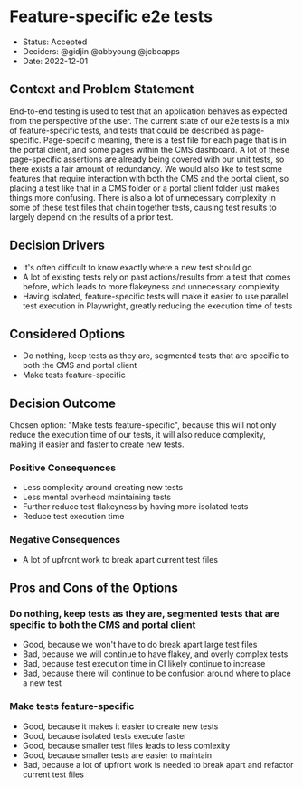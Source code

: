 # Feature-specific e2e tests

- Status: Accepted
- Deciders: @gidjin @abbyoung @jcbcapps
- Date: 2022-12-01

## Context and Problem Statement

End-to-end testing is used to test that an application behaves as expected from the perspective of the user. The current state of our e2e tests is a mix of feature-specific tests, and tests that could be described as page-specific. Page-specific meaning, there is a test file for each page that is in the portal client, and some pages within the CMS dashboard. A lot of these page-specific assertions are already being covered with our unit tests, so there exists a fair amount of redundancy. We would also like to test some features that require interaction with both the CMS and the portal client, so placing a test like that in a CMS folder or a portal client folder just makes things more confusing. There is also a lot of unnecessary complexity in some of these test files that chain together tests, causing test results to largely depend on the results of a prior test.

## Decision Drivers <!-- optional -->

- It's often difficult to know exactly where a new test should go
- A lot of existing tests rely on past actions/results from a test that comes before, which leads to more flakeyness and unnecessary complexity
- Having isolated, feature-specific tests will make it easier to use parallel test execution in Playwright, greatly reducing the execution time of tests

## Considered Options

- Do nothing, keep tests as they are, segmented tests that are specific to both the CMS and portal client
- Make tests feature-specific

## Decision Outcome

Chosen option: "Make tests feature-specific", because this will not only reduce the execution time of our tests, it will also reduce complexity, making it easier and faster to create new tests.

### Positive Consequences <!-- optional -->

- Less complexity around creating new tests
- Less mental overhead maintaining tests
- Further reduce test flakeyness by having more isolated tests
- Reduce test execution time

### Negative Consequences <!-- optional -->

- A lot of upfront work to break apart current test files

## Pros and Cons of the Options <!-- optional -->

### Do nothing, keep tests as they are, segmented tests that are specific to both the CMS and portal client

- Good, because we won't have to do break apart large test files
- Bad, because we will continue to have flakey, and overly complex tests
- Bad, because test execution time in CI likely continue to increase
- Bad, because there will continue to be confusion around where to place a new test

### Make tests feature-specific

- Good, because it makes it easier to create new tests
- Good, because isolated tests execute faster
- Good, because smaller test files leads to less comlexity
- Good, because smaller tests are easier to maintain
- Bad, because a lot of upfront work is needed to break apart and refactor current test files

<!-- markdownlint-disable-file MD013 -->
